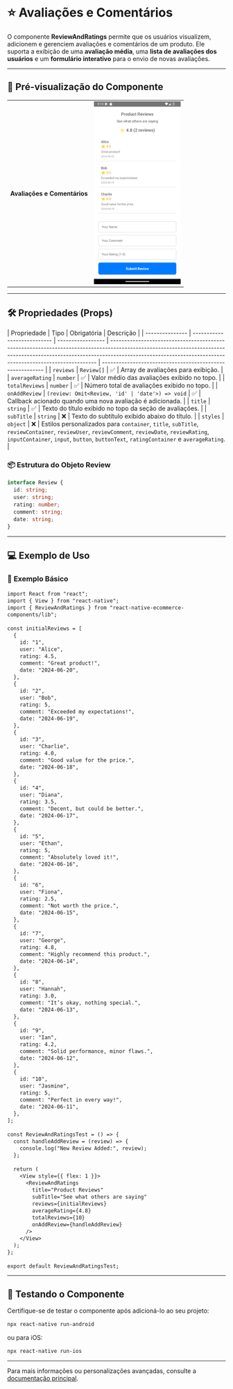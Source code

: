 # ⭐ **Avaliações e Comentários**

O componente **ReviewAndRatings** permite que os usuários visualizem, adicionem e gerenciem avaliações e comentários de um produto. Ele suporta a exibição de uma **avaliação média**, uma **lista de avaliações dos usuários** e um **formulário interativo** para o envio de novas avaliações.

---

## 📸 **Pré-visualização do Componente**

<table>
  <tr>
    <td><strong>Avaliações e Comentários</strong></td>
    <td><img src="../../Images/ReviewAndRatings.png" alt="ReviewAndRatings" width="200"/></td>
  </tr>
</table>

---

## 🛠️ **Propriedades (Props)**

| Propriedade     | Tipo                        | Obrigatória       | Descrição                                                                                                                                                                                                                             |
| --------------- | --------------------------- | ----------------- | ------------------------------------------------------------------------------------------------------------------------------------------------------------------------------------------------------------------------------------- | --------------------------------------------------------- |
| `reviews`       | `Review[]`                  | ✅                | Array de avaliações para exibição.                                                                                                                                                                                                    |
| `averageRating` | `number`                    | ✅                | Valor médio das avaliações exibido no topo.                                                                                                                                                                                           |
| `totalReviews`  | `number`                    | ✅                | Número total de avaliações exibido no topo.                                                                                                                                                                                           |
| `onAddReview`   | `(review: Omit<Review, 'id' | 'date'>) => void` | ✅                                                                                                                                                                                                                                    | Callback acionado quando uma nova avaliação é adicionada. |
| `title`         | `string`                    | ✅                | Texto do título exibido no topo da seção de avaliações.                                                                                                                                                                               |
| `subTitle`      | `string`                    | ❌                | Texto do subtítulo exibido abaixo do título.                                                                                                                                                                                          |
| `styles`        | `object`                    | ❌                | Estilos personalizados para `container`, `title`, `subTitle`, `reviewContainer`, `reviewUser`, `reviewComment`, `reviewDate`, `reviewRating`, `inputContainer`, `input`, `button`, `buttonText`, `ratingContainer` e `averageRating`. |

### 📦 **Estrutura do Objeto Review**

```ts
interface Review {
  id: string;
  user: string;
  rating: number;
  comment: string;
  date: string;
}
```

---

## 💻 **Exemplo de Uso**

### 📝 **Exemplo Básico**

```tsx
import React from "react";
import { View } from "react-native";
import { ReviewAndRatings } from "react-native-ecommerce-components/lib";

const initialReviews = [
  {
    id: "1",
    user: "Alice",
    rating: 4.5,
    comment: "Great product!",
    date: "2024-06-20",
  },
  {
    id: "2",
    user: "Bob",
    rating: 5,
    comment: "Exceeded my expectations!",
    date: "2024-06-19",
  },
  {
    id: "3",
    user: "Charlie",
    rating: 4.0,
    comment: "Good value for the price.",
    date: "2024-06-18",
  },
  {
    id: "4",
    user: "Diana",
    rating: 3.5,
    comment: "Decent, but could be better.",
    date: "2024-06-17",
  },
  {
    id: "5",
    user: "Ethan",
    rating: 5,
    comment: "Absolutely loved it!",
    date: "2024-06-16",
  },
  {
    id: "6",
    user: "Fiona",
    rating: 2.5,
    comment: "Not worth the price.",
    date: "2024-06-15",
  },
  {
    id: "7",
    user: "George",
    rating: 4.8,
    comment: "Highly recommend this product.",
    date: "2024-06-14",
  },
  {
    id: "8",
    user: "Hannah",
    rating: 3.0,
    comment: "It’s okay, nothing special.",
    date: "2024-06-13",
  },
  {
    id: "9",
    user: "Ian",
    rating: 4.2,
    comment: "Solid performance, minor flaws.",
    date: "2024-06-12",
  },
  {
    id: "10",
    user: "Jasmine",
    rating: 5,
    comment: "Perfect in every way!",
    date: "2024-06-11",
  },
];

const ReviewAndRatingsTest = () => {
  const handleAddReview = (review) => {
    console.log("New Review Added:", review);
  };

  return (
    <View style={{ flex: 1 }}>
      <ReviewAndRatings
        title="Product Reviews"
        subTitle="See what others are saying"
        reviews={initialReviews}
        averageRating={4.8}
        totalReviews={10}
        onAddReview={handleAddReview}
      />
    </View>
  );
};

export default ReviewAndRatingsTest;
```

---

## 🧪 **Testando o Componente**

Certifique-se de testar o componente após adicioná-lo ao seu projeto:

```sh
npx react-native run-android
```

ou para iOS:

```sh
npx react-native run-ios
```

---

Para mais informações ou personalizações avançadas, consulte a [documentação principal](../../README.md).
